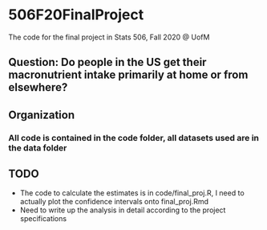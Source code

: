 # 506F20FinalProject
The code for the final project in Stats 506, Fall 2020 @ UofM


## Question: Do people in the US get their macronutrient intake primarily at home or from elsewhere?

## Organization

### All code is contained in the code folder, all datasets used are in the data folder

## TODO

* The code to calculate the estimates is in code/final_proj.R, I need to actually plot the confidence intervals onto final_proj.Rmd
* Need to write up the analysis in detail according to the project specifications